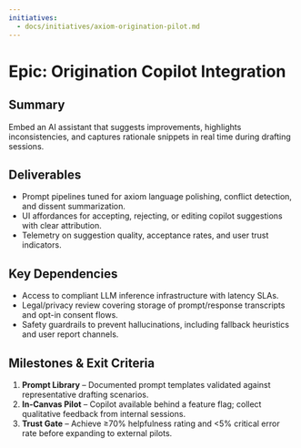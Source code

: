 ```yaml
---
initiatives:
  - docs/initiatives/axiom-origination-pilot.md
---
```


# Epic: Origination Copilot Integration

## Summary
Embed an AI assistant that suggests improvements, highlights inconsistencies, and captures rationale snippets in real time during drafting sessions.

## Deliverables
- Prompt pipelines tuned for axiom language polishing, conflict detection, and dissent summarization.
- UI affordances for accepting, rejecting, or editing copilot suggestions with clear attribution.
- Telemetry on suggestion quality, acceptance rates, and user trust indicators.

## Key Dependencies
- Access to compliant LLM inference infrastructure with latency SLAs.
- Legal/privacy review covering storage of prompt/response transcripts and opt-in consent flows.
- Safety guardrails to prevent hallucinations, including fallback heuristics and user report channels.

## Milestones & Exit Criteria
1. **Prompt Library** – Documented prompt templates validated against representative drafting scenarios.
2. **In-Canvas Pilot** – Copilot available behind a feature flag; collect qualitative feedback from internal sessions.
3. **Trust Gate** – Achieve ≥70% helpfulness rating and <5% critical error rate before expanding to external pilots.

